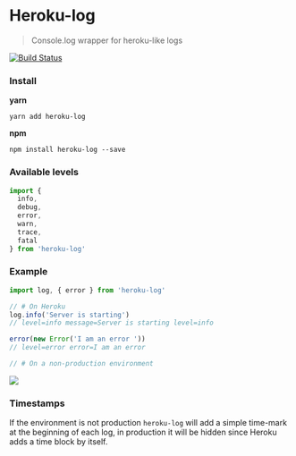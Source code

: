 # Heroku-log
> Console.log wrapper for heroku-like logs

[![Build Status](https://travis-ci.org/entwicklerstube/heroku-log.svg?branch=master)](https://travis-ci.org/entwicklerstube/heroku-log)

### Install
**yarn**
```
yarn add heroku-log
```

**npm**
```
npm install heroku-log --save
```

### Available levels
```js
import {
  info,
  debug,
  error,
  warn,
  trace,
  fatal
} from 'heroku-log'
```

### Example
```js
import log, { error } from 'heroku-log'

// # On Heroku
log.info('Server is starting')
// level=info message=Server is starting level=info

error(new Error('I am an error '))
// level=error error=I am an error

// # On a non-production environment
```
![](https://mjz.io/IQwXU.png)

### Timestamps
If the environment is not production `heroku-log` will add a simple time-mark at the beginning of each log, in production it will be hidden since Heroku adds a time block by itself.
